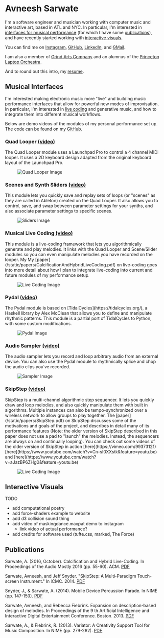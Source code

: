 <b>Avneesh Sarwate</b>
===============

I'm a software engineer and musician working with computer music and interactive art, based in ATL and NYC. In particular, I'm interested in [interfaces for musical performance](#interfaces) (for which I have some [publications](#publications)), and have recently started working with [interactive visuals](#visuals). 

You can find me on [Instagram](https://www.instagram.com/avneeshsarwate/), [GitHub](https://github.com/AvneeshSarwate), [LinkedIn](https://www.linkedin.com/in/avneesh-sarwate-16172662), and [GMail](mailto:avneeshsarwate@gmail.com). 

I am also a member of [Grind Arts Company](http://www.grindarts.com/) and an alumnus of the [Princeton Laptop Orchestra](http://plork.princeton.edu/index.php).

And to round out this intro, my [resume](/static/papers/Sarwate_Resume.pdf).

## <a id="interfaces"></a><b>Musical Interfaces</b>
I'm interested making electronic music more "live" and building music performance interfaces that allow for powerful new modes of improvisation. In particular, I'm interested in [live coding](https://en.wikipedia.org/wiki/Live_coding) and generative music, and how to integrate them into different musical workflows. 

Below are demo videos of the modules of my personal performance set up. The code can be found on my [GitHub](https://github.com/AvneeshSarwate/performancePlatform).

### Quad Looper [(video)](https://www.youtube.com/watch?v=iKiAXec5VqA)
<span class="marginnote">
The Quad Looper module uses a Launchpad Pro to control a 4 channel MIDI looper. It uses a 2D keyboard design adapted from the original keyboard layout of the Launchpad Pro.
</span>
<figure>
	<img src="/static/img/quad_looper.jpg" alt="Quad Looper Image">
</figure>

### Scenes and Synth Sliders [(video)](https://www.youtube.com/watch?v=VqyQjneqEmQ)
<span class="marginnote">
This module lets you quickly save and replay sets of loops (or "scenes" as they are called in Ableton) created on the Quad Looper. It also allows you to control, save, and swap between parameter settings for your synths, and also associate parameter settings to specific scenes.
</span>
<figure>
	<img src="/static/img/scenes_sliders.jpg" alt="Sliders Image">
</figure>

### Musical Live Coding [(video)](https://www.youtube.com/watch?v=R64AoH1WEOo)
<span class="marginnote">
This module is a live-coding framework that lets you algorithmically generate and play melodies. It links with the Quad Looper and Scene/Slider modules so you can even manipulate melodies you have recorded on the looper. My My [paper](/static/papers/CalcificationAndHybridLiveCoding.pdf) on live-coding goes into more detail about how I plan to integrate live-coding into current and future modules of my performance setup.
</span>
<figure>
	<img src="/static/img/live_coding.jpg" alt="Live Coding Image">
</figure>

### Pydal [(video)](https://www.youtube.com/watch?v=57jBWRkTb1M)
<span class="marginnote">
The Pydal module is based on [TidalCycles](https://tidalcycles.org/), a Haskell library by Alex McClean that allows you to define and manipulate rhythmic patterns. This module is a partial port of TidalCycles to Python, with some custom modifications.
</span>
<figure>
	<img src="/static/img/pydal_crop.jpg" alt="Pydal Image">
</figure>

### Audio Sampler [(video)](https://www.youtube.com/watch?v=0EM-peUwOjk)
<span class="marginnote">
The audio sampler lets you record and loop arbitrary audio from an external device. You can also use the Pydal module to rhythmically splice and chop the audio clips you’ve recorded.
</span>
<figure>
	<img src="/static/img/sampler.jpg" alt="Sampler Image">
</figure>

### SkipStep [(video)](https://www.youtube.com/watch?v=An8rsLGQtDw)
<span class="marginnote">
SkipStep is a multi-channel algorithmic step sequencer. It lets you quickly draw and loop melodies, and also quickly manipulate them with built in algorithms. Multiple instances can also be tempo-synchronized over a wireless network to allow groups to play together. The [paper](/static/papers/SkipStep.pdf) on SkipStep discusses some of the motivations and goals of the project, and describes in detail many of its performance features (Note: the older version of SkipStep described in this paper does not use a pad to "launch" the melodies. Instead, the sequencers are always on and continually looping). You can check out some videos of the older version of SkipStep in action [here](https://vimeo.com/99373121) [here](https://www.youtube.com/watch?v=Cn-sI0XXstk&feature=youtu.be) and [here](https://www.youtube.com/watch?v=aJazBP6ZHg0&feature=youtu.be)
</span>
<figure>
	<img src="/static/img/skipstep.jpg" alt="Live Coding Image">
</figure>


## <a id="visuals"></a><b>Interactive Visuals</b>
TODO
- add computational poetry
- add force-shaders example to website
- add d3 collision sound thing
- add video of maskingdance.maxpat demo to instagram 
	- link video of actual performance?
- add credits for software used (tufte.css, marked, The Force)

## <a id="publications"></a><b>Publications</b>
Sarwate, A. (2016, October). Calcification and Hybrid Live-Coding. In Proceedings of the Audio Mostly 2016 (pp. 55-60). ACM. [PDF](/static/papers/CalcificationAndHybridLiveCoding.pdf)

Sarwate, Avneesh, and Jeff Snyder. "SkipStep: A Multi-Paradigm Touch-screen Instrument." In ICMC. 2014. [PDF](/static/papers/SkipStep.pdf)

Snyder, J., & Sarwate, A. (2014). Mobile Device Percussion Parade. In NIME (pp. 147-150). [PDF](/static/papers/MobileMarchingBand.pdf) 

Sarwate, Avneesh, and Rebecca Fiebrink. Expansion on description-based design of melodies. In Proceedings of the 9 th Artificial Intelligence and Interactive Digital Entertainment Conference. Boston. 2013. [PDF](papers/ExpansionOnDescriptionBasedDesign.pdf)

Sarwate, A., & Fiebrink, R. (2013). Variator: A Creativity Support Tool for Music Composition. In NIME (pp. 279-282). [PDF](/static/papers/Variator.pdf)